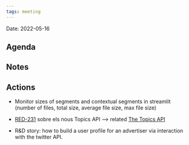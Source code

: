 ```yaml
---
tags: meeting
---
```


Date: 2022-05-16

## Agenda

## Notes

## Actions
- Monitor sizes of segments and contextual segments in streamlit (number of files, total size, average file size, max file size)

- [RED-231]([https://hybridtheory.atlassian.net/browse/RED-231](https://hybridtheory.atlassian.net/browse/$%7Bticket%7D)) sobre els nous Topics API --> related [The Topics API](https://developer.chrome.com/docs/privacy-sandbox/topics/)

- R&D story: how to build a user profile for an advertiser via interaction with the twitter API.
